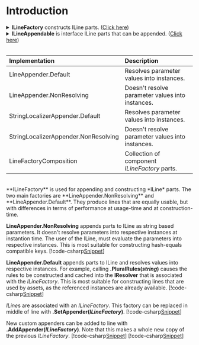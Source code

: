 ﻿# Introduction
<details>
  <summary><b>ILineFactory</b> constructs ILine parts. (<u>Click here</u>)</summary>
[!code-csharp[Snippet](../../Lexical.Localization.Abstractions/Line/ILineFactory.cs#doc)]
</details>
<details>
  <summary><b>ILineAppendable</b> is interface ILine parts that can be appended. (<u>Click here</u>)</summary>
[!code-csharp[Snippet](../../Lexical.Localization.Abstractions/Line/Parts/ILineAppendable.cs#doc)]
</details>
<br />

| Implementation | Description |
|:-------|:-------|
| LineAppender.Default | Resolves parameter values into instances. |
| LineAppender.NonResolving | Doesn't resolve parameter values into instances. |
| StringLocalizerAppender.Default | Resolves parameter values into instances. |
| StringLocalizerAppender.NonResolving | Doesn't resolve parameter values into instances. |
| LineFactoryComposition | Collection of component *ILineFactory* parts. |

<br/>
**ILineFactory** is used for appending and constructing *ILine* parts.
The two main factories are **LineAppender.NonResolving** and **LineAppender.Default**. 
They produce lines that are equally usable, but with differences in terms of performance at 
usage-time and at construction-time.
<br/>

**LineAppender.NonResolving** appends parts to ILine as string based parameters. 
It doesn't resolve parameters into respective instances at instantion time.
The user of the ILine, must evaluate the parameters into respective instances.
This is most suitable for constructing hash-equals compatible keys. 
[!code-csharp[Snippet](Examples.cs#Snippet_0)]
<br/>

**LineAppender.Default** appends parts to ILine and resolves values into respective instances.
For example, calling <b>.PluralRules(<i>string</i>)</b> causes the rules to be constructed and cached into the **IResolver** 
that is associated with the *ILineFactory*. This is most suitable for constructing lines that are used
by assets, as the referenced instances are already available.
[!code-csharp[Snippet](Examples.cs#Snippet_1)]
<br/>

*ILine*s are associated with an *ILineFactory*. This factory can be replaced in middle of line with <b>.SetAppender(<i>ILineFactory</i>)</b>.
[!code-csharp[Snippet](Examples.cs#Snippet_2)]
<br/>

New custom appenders can be added to line with <b>.AddAppender(<i>ILineFactory</i>)</b>. Note that this makes a whole new copy of the previous *ILineFactory*.
[!code-csharp[Snippet](Examples.cs#Snippet_3a)]
[!code-csharp[Snippet](Examples.cs#Snippet_3b)]

